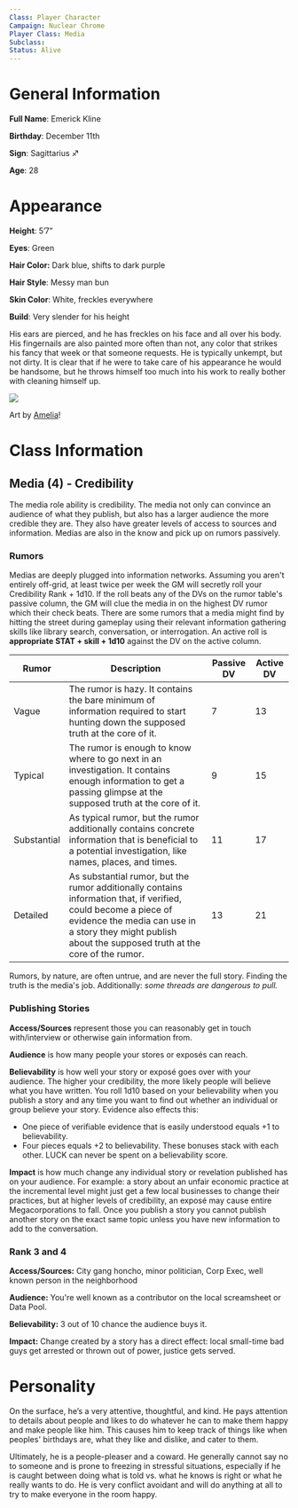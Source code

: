 ```yaml
---
Class: Player Character
Campaign: Nuclear Chrome
Player Class: Media
Subclass: 
Status: Alive
---
```

# General Information
**Full Name**: Emerick Kline

**Birthday**: December 11th

**Sign**: Sagittarius ♐

**Age**: 28
# Appearance
**Height**: 5’7”

**Eyes**: Green

**Hair Color:** Dark blue, shifts to dark purple

**Hair Style**: Messy man bun

**Skin Color**: White, freckles everywhere

**Build**: Very slender for his height

His ears are pierced, and he has freckles on his face and all over his body. His fingernails are also painted more often than not, any color that strikes his fancy that week or that someone requests. He is typically unkempt, but not dirty. It is clear that if he were to take care of his appearance he would be handsome, but he throws himself too much into his work to really bother with cleaning himself up.

![](nc_emmy-reference.webp)

Art by [Amelia](https://atelieramelia.carrd.co/)!
# Class Information
## Media (4) - Credibility
The media role ability is credibility. The media not only can convince an audience of what they publish, but also has a larger audience the more credible they are. They also have greater levels of access to sources and information. Medias are also in the know and pick up on rumors passively.
### Rumors
Medias are deeply plugged into information networks. Assuming you aren't entirely off-grid, at least twice per week the GM will secretly roll your Credibility Rank + 1d10. If the roll beats any of the DVs on the rumor table's passive column, the GM will clue the media in on the highest DV rumor which their check beats. There are some rumors that a media might find by hitting the street during gameplay using their relevant information gathering skills like library search, conversation, or interrogation. An active roll is **appropriate STAT + skill + 1d10** against the DV on the active column.

| Rumor       | Description                                                                                                                                                                                                                  | Passive DV | Active DV |
| ----------- | ---------------------------------------------------------------------------------------------------------------------------------------------------------------------------------------------------------------------------- | ---------- | --------- |
| Vague       | The rumor is hazy. It contains the bare minimum of information required to start hunting down the supposed truth at the core of it.                                                                                          | 7          | 13        |
| Typical     | The rumor is enough to know where to go next in an investigation. It contains enough information to get a passing glimpse at the supposed truth at the core of it.                                                           | 9          | 15        |
| Substantial | As typical rumor, but the rumor additionally contains concrete information that is beneficial to a potential investigation, like names, places, and times.                                                                   | 11         | 17        |
| Detailed    | As substantial rumor, but the rumor additionally contains information that, if verified, could become a piece of evidence the media can use in a story they might publish about the supposed truth at the core of the rumor. | 13         | 21        |

Rumors, by nature, are often untrue, and are never the full story. Finding the truth is the media's job. Additionally: *some threads are dangerous to pull.*
### Publishing Stories
**Access/Sources** represent those you can reasonably get in touch with/interview or otherwise gain information from.

**Audience** is how many people your stores or exposés can reach.

**Believability** is how well your story or exposé goes over with your audience. The higher your credibility, the more likely people will believe what you have written. You roll 1d10 based on your believability when you publish a story and any time you want to find out whether an individual or group believe your story. Evidence also effects this:
- One piece of verifiable evidence that is easily understood equals +1 to believability.
- Four pieces equals +2 to believability.
These bonuses stack with each other. LUCK can never be spent on a believability score.

**Impact** is how much change any individual story or revelation published has on your audience. For example: a story about an unfair economic practice at the incremental level might just get a few local businesses to change their practices, but at higher levels of credibility, an exposé may cause entire Megacorporations to fall. Once you publish a story you cannot publish another story on the exact same topic unless you have new information to add to the conversation.
### Rank 3 and 4
**Access/Sources:** City gang honcho, minor politician, Corp Exec, well known person in the neighborhood

**Audience:** You're well known as a contributor on the local screamsheet or Data Pool.

**Believability:** 3 out of 10 chance the audience buys it.

**Impact:** Change created by a story has a direct effect: local small-time bad guys get arrested or thrown out of power, justice gets served.
# Personality
On the surface, he’s a very attentive, thoughtful, and kind. He pays attention to details about people and likes to do whatever he can to make them happy and make people like him. This causes him to keep track of things like when peoples' birthdays are, what they like and dislike, and cater to them. 

Ultimately, he is a people-pleaser and a coward. He generally cannot say no to someone and is prone to freezing in stressful situations, especially if he is caught between doing what is told vs. what he knows is right or what he really wants to do. He is very conflict avoidant and will do anything at all to try to make everyone in the room happy.